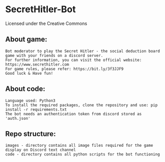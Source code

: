# SecretHitler-Bot

Licensed under the Creative Commons

## About game:

    Bot moderator to play the Secret Hitler - the social deduction board game with your friends on a discord server.
    For further information, you can visit the official website: https://www.secrethitler.com
    For game rules, please refer: https://bit.ly/3f3JJF9
    Good luck & Have fun!

## About code:

    Language used: Python3
    To install the required packages, clone the repository and use: pip install -r requirements.txt
    The bot needs an authentication token from discord stored as 'auth.json'


## Repo structure:

    images - directory contains all image files required for the game display on Discord text channel
    code - directory contains all python scripts for the bot functioning
